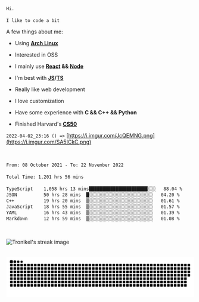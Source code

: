 ```
Hi.

I like to code a bit
```

A few things about me:

-   Using **[Arch Linux](https://archlinux.org/)**

-   Interested in OSS

-   I mainly use **[React](https://reactjs.org/) && [Node](https://nodejs.org/en/)**

-   I'm best with **[JS](https://www.javascript.com/)/[TS](https://www.typescriptlang.org/)**

-   Really like web development

-   I love customization

-   Have some experience with **C && C++ && Python**

-   Finished Harvard's **[CS50](https://cs50.harvard.edu)**

`2022-04-02_23:16 () =>` [https://i.imgur.com/JcQEMNG.png](https://i.imgur.com/SA5ICkC.png)

<br>

<!--START_SECTION:waka-->

```text
From: 08 October 2021 - To: 22 November 2022

Total Time: 1,201 hrs 56 mins

TypeScript    1,058 hrs 13 mins██████████████████████░░░   88.04 %
JSON          50 hrs 28 mins  █░░░░░░░░░░░░░░░░░░░░░░░░   04.20 %
C++           19 hrs 20 mins  ▒░░░░░░░░░░░░░░░░░░░░░░░░   01.61 %
JavaScript    18 hrs 55 mins  ▒░░░░░░░░░░░░░░░░░░░░░░░░   01.57 %
YAML          16 hrs 43 mins  ▒░░░░░░░░░░░░░░░░░░░░░░░░   01.39 %
Markdown      12 hrs 59 mins  ▒░░░░░░░░░░░░░░░░░░░░░░░░   01.08 %
```

<!--END_SECTION:waka-->

<br>

<p><img align="center" src="https://github-readme-streak-stats.herokuapp.com/?user=Tronikelis&theme=dark" alt="Tronikel's streak image" /></p>

<br>

<img title="" src="https://raw.githubusercontent.com/Tronikelis/Tronikelis/output/github-contribution-grid-snake.svg" alt="very cool snake thingey" data-align="left">
